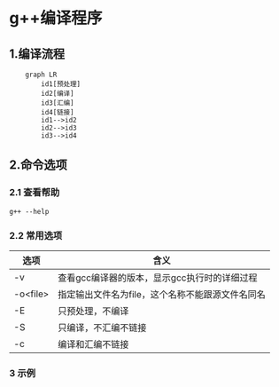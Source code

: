# g++编译程序

## 1.编译流程
```mermaid
    graph LR
        id1[预处理]
        id2[编译]
        id3[汇编]
        id4[链接]
        id1-->id2
        id2-->id3
        id3-->id4
``` 
## 2.命令选项
### 2.1 查看帮助
```
g++ --help
```
### 2.2 常用选项
|选项     |含义|
|-|-|
| -v      | 查看gcc编译器的版本，显示gcc执行时的详细过程|
| -o\<file>|指定输出文件名为file，这个名称不能跟源文件名同名|
| -E       |只预处理，不编译|
| -S|只编译，不汇编不链接|
| -c|编译和汇编不链接|
### 3 示例
